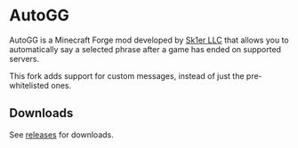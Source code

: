 # AutoGG
AutoGG is a Minecraft Forge mod developed by [Sk1er LLC](https://github.com/Sk1erLLC) that allows you to automatically say a selected phrase after a game has ended on supported servers.

This fork adds support for custom messages, instead of just the pre-whitelisted ones.

## Downloads
See [releases](https://github.com/hpfxd/AutoGG/releases) for downloads.

